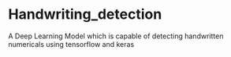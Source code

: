# Handwriting_detection
A Deep Learning Model which is capable of detecting handwritten numericals using tensorflow and keras 
